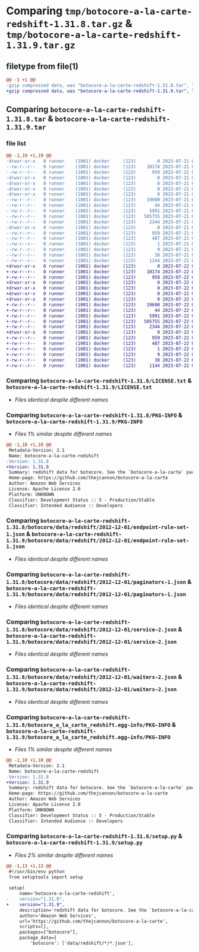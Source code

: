 # Comparing `tmp/botocore-a-la-carte-redshift-1.31.8.tar.gz` & `tmp/botocore-a-la-carte-redshift-1.31.9.tar.gz`

## filetype from file(1)

```diff
@@ -1 +1 @@
-gzip compressed data, was "botocore-a-la-carte-redshift-1.31.8.tar", last modified: Fri Jul 21 01:21:48 2023, max compression
+gzip compressed data, was "botocore-a-la-carte-redshift-1.31.9.tar", last modified: Sat Jul 22 01:20:49 2023, max compression
```

## Comparing `botocore-a-la-carte-redshift-1.31.8.tar` & `botocore-a-la-carte-redshift-1.31.9.tar`

### file list

```diff
@@ -1,19 +1,19 @@
-drwxr-xr-x   0 runner    (1001) docker     (123)        0 2023-07-21 01:21:48.463432 botocore-a-la-carte-redshift-1.31.8/
--rw-r--r--   0 runner    (1001) docker     (123)    10174 2023-07-21 01:21:48.000000 botocore-a-la-carte-redshift-1.31.8/LICENSE.txt
--rw-r--r--   0 runner    (1001) docker     (123)      959 2023-07-21 01:21:48.463432 botocore-a-la-carte-redshift-1.31.8/PKG-INFO
-drwxr-xr-x   0 runner    (1001) docker     (123)        0 2023-07-21 01:21:48.463432 botocore-a-la-carte-redshift-1.31.8/botocore/
-drwxr-xr-x   0 runner    (1001) docker     (123)        0 2023-07-21 01:21:48.463432 botocore-a-la-carte-redshift-1.31.8/botocore/data/
-drwxr-xr-x   0 runner    (1001) docker     (123)        0 2023-07-21 01:21:48.463432 botocore-a-la-carte-redshift-1.31.8/botocore/data/redshift/
-drwxr-xr-x   0 runner    (1001) docker     (123)        0 2023-07-21 01:21:48.463432 botocore-a-la-carte-redshift-1.31.8/botocore/data/redshift/2012-12-01/
--rw-r--r--   0 runner    (1001) docker     (123)    19600 2023-07-21 01:21:06.000000 botocore-a-la-carte-redshift-1.31.8/botocore/data/redshift/2012-12-01/endpoint-rule-set-1.json
--rw-r--r--   0 runner    (1001) docker     (123)       44 2023-07-21 01:21:06.000000 botocore-a-la-carte-redshift-1.31.8/botocore/data/redshift/2012-12-01/examples-1.json
--rw-r--r--   0 runner    (1001) docker     (123)     5991 2023-07-21 01:21:06.000000 botocore-a-la-carte-redshift-1.31.8/botocore/data/redshift/2012-12-01/paginators-1.json
--rw-r--r--   0 runner    (1001) docker     (123)   505755 2023-07-21 01:21:06.000000 botocore-a-la-carte-redshift-1.31.8/botocore/data/redshift/2012-12-01/service-2.json
--rw-r--r--   0 runner    (1001) docker     (123)     2344 2023-07-21 01:21:06.000000 botocore-a-la-carte-redshift-1.31.8/botocore/data/redshift/2012-12-01/waiters-2.json
-drwxr-xr-x   0 runner    (1001) docker     (123)        0 2023-07-21 01:21:48.463432 botocore-a-la-carte-redshift-1.31.8/botocore_a_la_carte_redshift.egg-info/
--rw-r--r--   0 runner    (1001) docker     (123)      959 2023-07-21 01:21:48.000000 botocore-a-la-carte-redshift-1.31.8/botocore_a_la_carte_redshift.egg-info/PKG-INFO
--rw-r--r--   0 runner    (1001) docker     (123)      487 2023-07-21 01:21:48.000000 botocore-a-la-carte-redshift-1.31.8/botocore_a_la_carte_redshift.egg-info/SOURCES.txt
--rw-r--r--   0 runner    (1001) docker     (123)        1 2023-07-21 01:21:48.000000 botocore-a-la-carte-redshift-1.31.8/botocore_a_la_carte_redshift.egg-info/dependency_links.txt
--rw-r--r--   0 runner    (1001) docker     (123)        9 2023-07-21 01:21:48.000000 botocore-a-la-carte-redshift-1.31.8/botocore_a_la_carte_redshift.egg-info/top_level.txt
--rw-r--r--   0 runner    (1001) docker     (123)       38 2023-07-21 01:21:48.463432 botocore-a-la-carte-redshift-1.31.8/setup.cfg
--rw-r--r--   0 runner    (1001) docker     (123)     1144 2023-07-21 01:21:48.000000 botocore-a-la-carte-redshift-1.31.8/setup.py
+drwxr-xr-x   0 runner    (1001) docker     (123)        0 2023-07-22 01:20:49.685299 botocore-a-la-carte-redshift-1.31.9/
+-rw-r--r--   0 runner    (1001) docker     (123)    10174 2023-07-22 01:20:49.000000 botocore-a-la-carte-redshift-1.31.9/LICENSE.txt
+-rw-r--r--   0 runner    (1001) docker     (123)      959 2023-07-22 01:20:49.685299 botocore-a-la-carte-redshift-1.31.9/PKG-INFO
+drwxr-xr-x   0 runner    (1001) docker     (123)        0 2023-07-22 01:20:49.681299 botocore-a-la-carte-redshift-1.31.9/botocore/
+drwxr-xr-x   0 runner    (1001) docker     (123)        0 2023-07-22 01:20:49.681299 botocore-a-la-carte-redshift-1.31.9/botocore/data/
+drwxr-xr-x   0 runner    (1001) docker     (123)        0 2023-07-22 01:20:49.681299 botocore-a-la-carte-redshift-1.31.9/botocore/data/redshift/
+drwxr-xr-x   0 runner    (1001) docker     (123)        0 2023-07-22 01:20:49.685299 botocore-a-la-carte-redshift-1.31.9/botocore/data/redshift/2012-12-01/
+-rw-r--r--   0 runner    (1001) docker     (123)    19600 2023-07-22 01:20:09.000000 botocore-a-la-carte-redshift-1.31.9/botocore/data/redshift/2012-12-01/endpoint-rule-set-1.json
+-rw-r--r--   0 runner    (1001) docker     (123)       44 2023-07-22 01:20:09.000000 botocore-a-la-carte-redshift-1.31.9/botocore/data/redshift/2012-12-01/examples-1.json
+-rw-r--r--   0 runner    (1001) docker     (123)     5991 2023-07-22 01:20:09.000000 botocore-a-la-carte-redshift-1.31.9/botocore/data/redshift/2012-12-01/paginators-1.json
+-rw-r--r--   0 runner    (1001) docker     (123)   505755 2023-07-22 01:20:09.000000 botocore-a-la-carte-redshift-1.31.9/botocore/data/redshift/2012-12-01/service-2.json
+-rw-r--r--   0 runner    (1001) docker     (123)     2344 2023-07-22 01:20:09.000000 botocore-a-la-carte-redshift-1.31.9/botocore/data/redshift/2012-12-01/waiters-2.json
+drwxr-xr-x   0 runner    (1001) docker     (123)        0 2023-07-22 01:20:49.685299 botocore-a-la-carte-redshift-1.31.9/botocore_a_la_carte_redshift.egg-info/
+-rw-r--r--   0 runner    (1001) docker     (123)      959 2023-07-22 01:20:49.000000 botocore-a-la-carte-redshift-1.31.9/botocore_a_la_carte_redshift.egg-info/PKG-INFO
+-rw-r--r--   0 runner    (1001) docker     (123)      487 2023-07-22 01:20:49.000000 botocore-a-la-carte-redshift-1.31.9/botocore_a_la_carte_redshift.egg-info/SOURCES.txt
+-rw-r--r--   0 runner    (1001) docker     (123)        1 2023-07-22 01:20:49.000000 botocore-a-la-carte-redshift-1.31.9/botocore_a_la_carte_redshift.egg-info/dependency_links.txt
+-rw-r--r--   0 runner    (1001) docker     (123)        9 2023-07-22 01:20:49.000000 botocore-a-la-carte-redshift-1.31.9/botocore_a_la_carte_redshift.egg-info/top_level.txt
+-rw-r--r--   0 runner    (1001) docker     (123)       38 2023-07-22 01:20:49.685299 botocore-a-la-carte-redshift-1.31.9/setup.cfg
+-rw-r--r--   0 runner    (1001) docker     (123)     1144 2023-07-22 01:20:49.000000 botocore-a-la-carte-redshift-1.31.9/setup.py
```

### Comparing `botocore-a-la-carte-redshift-1.31.8/LICENSE.txt` & `botocore-a-la-carte-redshift-1.31.9/LICENSE.txt`

 * *Files identical despite different names*

### Comparing `botocore-a-la-carte-redshift-1.31.8/PKG-INFO` & `botocore-a-la-carte-redshift-1.31.9/PKG-INFO`

 * *Files 1% similar despite different names*

```diff
@@ -1,10 +1,10 @@
 Metadata-Version: 2.1
 Name: botocore-a-la-carte-redshift
-Version: 1.31.8
+Version: 1.31.9
 Summary: redshift data for botocore. See the `botocore-a-la-carte` package for more info.
 Home-page: https://github.com/thejcannon/botocore-a-la-carte
 Author: Amazon Web Services
 License: Apache License 2.0
 Platform: UNKNOWN
 Classifier: Development Status :: 5 - Production/Stable
 Classifier: Intended Audience :: Developers
```

### Comparing `botocore-a-la-carte-redshift-1.31.8/botocore/data/redshift/2012-12-01/endpoint-rule-set-1.json` & `botocore-a-la-carte-redshift-1.31.9/botocore/data/redshift/2012-12-01/endpoint-rule-set-1.json`

 * *Files identical despite different names*

### Comparing `botocore-a-la-carte-redshift-1.31.8/botocore/data/redshift/2012-12-01/paginators-1.json` & `botocore-a-la-carte-redshift-1.31.9/botocore/data/redshift/2012-12-01/paginators-1.json`

 * *Files identical despite different names*

### Comparing `botocore-a-la-carte-redshift-1.31.8/botocore/data/redshift/2012-12-01/service-2.json` & `botocore-a-la-carte-redshift-1.31.9/botocore/data/redshift/2012-12-01/service-2.json`

 * *Files identical despite different names*

### Comparing `botocore-a-la-carte-redshift-1.31.8/botocore/data/redshift/2012-12-01/waiters-2.json` & `botocore-a-la-carte-redshift-1.31.9/botocore/data/redshift/2012-12-01/waiters-2.json`

 * *Files identical despite different names*

### Comparing `botocore-a-la-carte-redshift-1.31.8/botocore_a_la_carte_redshift.egg-info/PKG-INFO` & `botocore-a-la-carte-redshift-1.31.9/botocore_a_la_carte_redshift.egg-info/PKG-INFO`

 * *Files 1% similar despite different names*

```diff
@@ -1,10 +1,10 @@
 Metadata-Version: 2.1
 Name: botocore-a-la-carte-redshift
-Version: 1.31.8
+Version: 1.31.9
 Summary: redshift data for botocore. See the `botocore-a-la-carte` package for more info.
 Home-page: https://github.com/thejcannon/botocore-a-la-carte
 Author: Amazon Web Services
 License: Apache License 2.0
 Platform: UNKNOWN
 Classifier: Development Status :: 5 - Production/Stable
 Classifier: Intended Audience :: Developers
```

### Comparing `botocore-a-la-carte-redshift-1.31.8/setup.py` & `botocore-a-la-carte-redshift-1.31.9/setup.py`

 * *Files 2% similar despite different names*

```diff
@@ -1,13 +1,13 @@
 #!/usr/bin/env python
 from setuptools import setup
 
 setup(
     name='botocore-a-la-carte-redshift',
-    version="1.31.8",
+    version="1.31.9",
     description='redshift data for botocore. See the `botocore-a-la-carte` package for more info.',
     author='Amazon Web Services',
     url='https://github.com/thejcannon/botocore-a-la-carte',
     scripts=[],
     packages=["botocore"],
     package_data={
         'botocore': ['data/redshift/*/*.json'],
```

